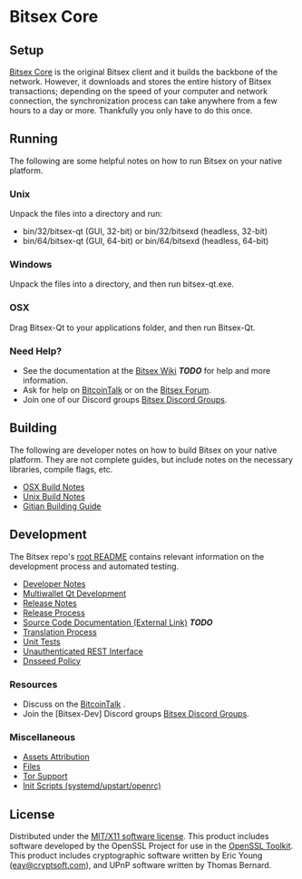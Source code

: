 Bitsex Core
=====================

Setup
---------------------
[Bitsex Core](http://Bitsexcoin.com) is the original Bitsex client and it builds the backbone of the network. However, it downloads and stores the entire history of Bitsex transactions; depending on the speed of your computer and network connection, the synchronization process can take anywhere from a few hours to a day or more. Thankfully you only have to do this once.

Running
---------------------
The following are some helpful notes on how to run Bitsex on your native platform.

### Unix

Unpack the files into a directory and run:

- bin/32/bitsex-qt (GUI, 32-bit) or bin/32/bitsexd (headless, 32-bit)
- bin/64/bitsex-qt (GUI, 64-bit) or bin/64/bitsexd (headless, 64-bit)

### Windows

Unpack the files into a directory, and then run bitsex-qt.exe.

### OSX

Drag Bitsex-Qt to your applications folder, and then run Bitsex-Qt.

### Need Help?

* See the documentation at the [Bitsex Wiki](https://en.bitcoin.it/wiki/Main_Page) ***TODO***
for help and more information.
* Ask for help on [BitcoinTalk](https://bitcointalk.org/index.php) or on the [Bitsex Forum](http://Bitsexcoin.com/).
* Join one of our Discord groups [Bitsex Discord Groups](https://discord.gg/YcnvMqt).

Building
---------------------
The following are developer notes on how to build Bitsex on your native platform. They are not complete guides, but include notes on the necessary libraries, compile flags, etc.

- [OSX Build Notes](build-osx.md)
- [Unix Build Notes](build-unix.md)
- [Gitian Building Guide](gitian-building.md)

Development
---------------------
The Bitsex repo's [root README](https://github.com/eastcoastcrypto/Bitsex/blob/master/README.md) contains relevant information on the development process and automated testing.

- [Developer Notes](developer-notes.md)
- [Multiwallet Qt Development](multiwallet-qt.md)
- [Release Notes](release-notes.md)
- [Release Process](release-process.md)
- [Source Code Documentation (External Link)](https://dev.visucore.com/bitcoin/doxygen/) ***TODO***
- [Translation Process](translation_process.md)
- [Unit Tests](unit-tests.md)
- [Unauthenticated REST Interface](REST-interface.md)
- [Dnsseed Policy](dnsseed-policy.md)

### Resources

* Discuss on the [BitcoinTalk](https://bitcointalk.org/index.php?topic=1262920.0) .
* Join the [Bitsex-Dev] Discord groups [Bitsex Discord Groups](https://discord.gg/YcnvMqt).

### Miscellaneous
- [Assets Attribution](assets-attribution.md)
- [Files](files.md)
- [Tor Support](tor.md)
- [Init Scripts (systemd/upstart/openrc)](init.md)

License
---------------------
Distributed under the [MIT/X11 software license](http://www.opensource.org/licenses/mit-license.php).
This product includes software developed by the OpenSSL Project for use in the [OpenSSL Toolkit](https://www.openssl.org/). This product includes
cryptographic software written by Eric Young ([eay@cryptsoft.com](mailto:eay@cryptsoft.com)), and UPnP software written by Thomas Bernard.
